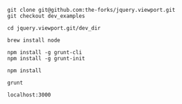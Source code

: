 ```
git clone git@github.com:the-forks/jquery.viewport.git
git checkout dev_examples
```

```
cd jquery.viewport.git/dev_dir
```

```
brew install node

npm install -g grunt-cli
npm install -g grunt-init

npm install
```

```
grunt
```

```
localhost:3000
```

